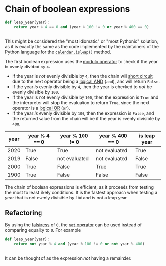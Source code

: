 # Chain of boolean expressions

```python
def leap_year(year):
    return year % 4 == 0 and (year % 100 != 0 or year % 400 == 0)
    
```

This might be considered the "most idiomatic" or "most Pythonic" solution, as it is exactly the same as the code implemented by the maintainers of the Python language for the [`calendar.isleap()`][isleap-source] method.

The first boolean expression uses the [modulo operator][modulo-operator] to check if the year is evenly divided by `4`.
- If the year is _not_ evenly divisible by `4`, then the chain will [short circuit][short-ciruiting] due to the next operator being a [logical AND][logical-and] {`and`), and will return `False`.
- If the year _is_ evenly divisible by `4`, then the year is checked to _not_ be evenly divisible by `100`.
- If the year is not evenly divisible by `100`, then the expression is `True` and the interpreter will stop the evaluation to return `True`, since the next operator is a [logical OR][logical-or] (`or`).
- If the year _is_ evenly divisible by `100`, then the expression is `False`, and the returned value from the chain will be if the year is evenly divisible by `400`.


| year | year % 4 == 0 | year % 100 != 0 | year % 400 == 0 | is leap year |
| ---- | ------------- | --------------- | --------------- | ------------ |
| 2020 |          True |            True |   not evaluated |         True |
| 2019 |         False |   not evaluated |   not evaluated |        False |
| 2000 |          True |           False |            True |         True |
| 1900 |          True |           False |           False |        False |


The chain of boolean expressions is efficient, as it proceeds from testing the most to least likely conditions.
It is the fastest approach when testing a year that is not evenly divisible by `100` and is not a leap year.


## Refactoring

By using the [falsiness][falsiness] of `0`, the [`not` operator][not-operator] can be used instead of comparing equality to `0`.
For example

```python
def leap_year(year):
    return not year % 4 and (year % 100 != 0 or not year % 400)
    
```

It can be thought of as the expression _not_ having a remainder.

[modulo-operator]: https://realpython.com/python-modulo-operator/
[logical-and]: https://realpython.com/python-and-operator/
[logical-or]: https://realpython.com/python-or-operator/
[falsiness]: https://www.pythontutorial.net/python-basics/python-boolean/
[not-operator]: https://realpython.com/python-not-operator/
[short-ciruiting]: https://mathspp.com/blog/pydonts/boolean-short-circuiting#short-circuiting-in-plain-english
[isleap-source]: https://github.com/python/cpython/blob/main/Lib/calendar.py#L141-L143
